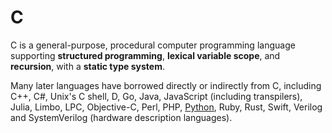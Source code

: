 # C

<p>C is a general-purpose, procedural computer programming language supporting <strong>structured programming</strong>, <strong>lexical variable scope</strong>, and <strong>recursion</strong>, with a <strong>static type system</strong>.</p>

<p>Many later languages have borrowed directly or indirectly from C, including C++, C#, Unix's C shell, D, Go, Java, JavaScript (including transpilers), Julia, Limbo, LPC, Objective-C, Perl, PHP, <a href="/wiki/Python">Python</a>, Ruby, Rust, Swift, Verilog and SystemVerilog (hardware description languages).</p>